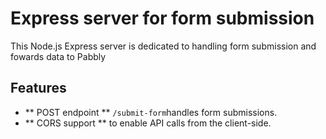 # Express server for form submission

This Node.js Express server is dedicated to handling form submission and fowards data to Pabbly

## Features
- ** POST endpoint ** `/submit-form`handles form submissions.
- ** CORS support ** to enable API calls from the client-side.